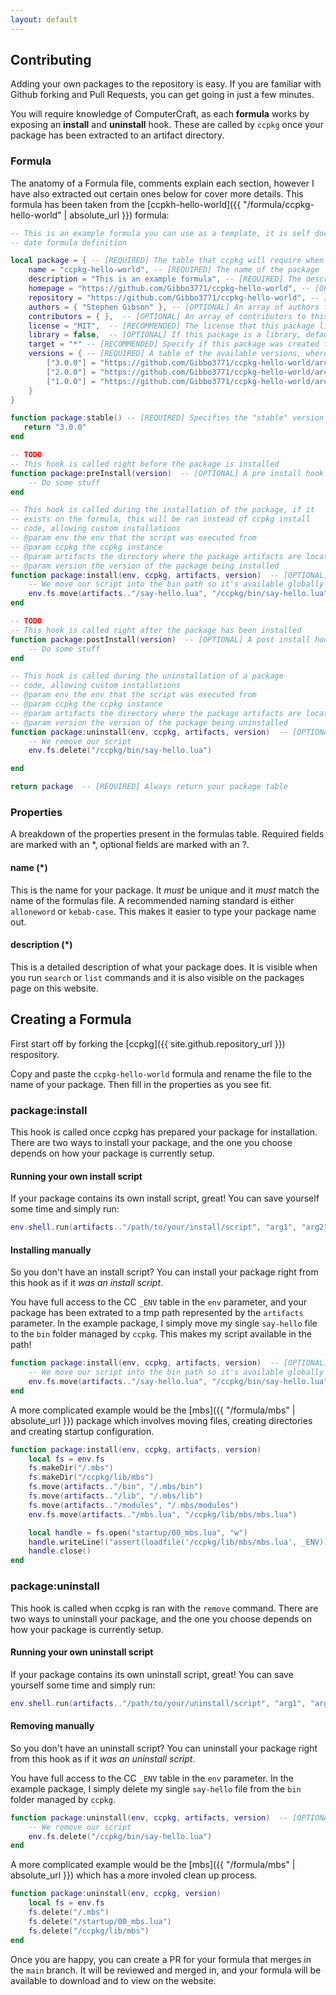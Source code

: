 ```yaml
---
layout: default
---
```


## Contributing

Adding your own packages to the repository is easy. If you are familiar with Github forking and Pull Requests, you can get going in just a few minutes.

You will require knowledge of ComputerCraft, as each **formula** works by exposing an **install** and **uninstall** hook. These are called by `ccpkg` once your package has been extracted to an artifact directory.

### Formula

The anatomy of a Formula file, comments explain each section, however I have also extracted out certain ones below for cover more details. This formula has been taken from the [ccpkh-hello-world]({{ "/formula/ccpkg-hello-world" | absolute_url }}) formula:

```lua
-- This is an example formula you can use as a template, it is self documented and contains the most up to
-- date formula definition

local package = { -- [REQUIRED] The table that ccpkg will require when it downloads the formula and compiles it
    name = "ccpkg-hello-world", -- [REQUIRED] The name of the package
    description = "This is an example formula", -- [REQUIRED] The description of the package
    homepage = "https://github.com/Gibbo3771/ccpkg-hello-world", -- [OPTIONAL] The homepage for the package
    repository = "https://github.com/Gibbo3771/ccpkg-hello-world", -- [OPTIONAL] The repository for the package
    authors = { "Stephen Gibson" }, -- [OPTIONAL] An array of authors for this package
    contributors = { },  -- [OPTIONAL] An array of contributors to this package
    license = "MIT",  -- [RECOMMENDED] The license that this package lives under
    library = false,  -- [OPTIONAL] If this package is a library, defaults to false.
    target = "*" -- [RECOMMENDED] Specify if this package was created for either 'computer', 'turtle' or '*' for any
    versions = { -- [REQUIRED] A table of the available versions, where the key is the version number and the value is the download url
        ["3.0.0"] = "https://github.com/Gibbo3771/ccpkg-hello-world/archive/3.0.0.tar.gz",
        ["2.0.0"] = "https://github.com/Gibbo3771/ccpkg-hello-world/archive/2.0.0.tar.gz",
        ["1.0.0"] = "https://github.com/Gibbo3771/ccpkg-hello-world/archive/1.0.0.tar.gz"
    }
}

function package:stable() -- [REQUIRED] Specifies the "stable" version of the package
   return "3.0.0"
end

-- TODO
-- This hook is called right before the package is installed
function package:preInstall(version)  -- [OPTIONAL] A pre install hook
    -- Do some stuff
end

-- This hook is called during the installation of the package, if it
-- exists on the formula, this will be ran instead of ccpkg install
-- code, allowing custom installations
-- @param env the env that the script was executed from
-- @param ccpkg the ccpkg instance
-- @param artifacts the directory where the package artifacts are located
-- @param version the version of the package being installed
function package:install(env, ccpkg, artifacts, version)  -- [OPTIONAL] An installation hook. Allows custom logic for installation
    -- We move our script into the bin path so it's available globally
    env.fs.move(artifacts.."/say-hello.lua", "/ccpkg/bin/say-hello.lua")
end

-- TODO
-- This hook is called right after the package has been installed
function package:postInstall(version)  -- [OPTIONAL] A post install hook
    -- Do some stuff
end

-- This hook is called during the uninstallation of a package
-- code, allowing custom installations
-- @param env the env that the script was executed from
-- @param ccpkg the ccpkg instance
-- @param artifacts the directory where the package artifacts are located
-- @param version the version of the package being uninstalled
function package:uninstall(env, ccpkg, artifacts, version)  -- [OPTIONAL] An uninstallation hook. Allows custom logic for uninstallation
    -- We remove our script
    env.fs.delete("/ccpkg/bin/say-hello.lua")

end

return package  -- [REQUIRED] Always return your package table
```

### Properties

A breakdown of the properties present in the formulas table. Required fields are marked with an \*, optional fields are marked with an ?.

#### name (\*)

This is the name for your package. It _must_ be unique and it _must_ match the name of the formulas file. A recommended naming standard is either `alloneword` or `kebab-case`. This makes it easier to type your package name out.

#### description (\*)

This is a detailed description of what your package does. It is visible when you run `search` or `list` commands and it is also visible on the packages page on this website.

## Creating a Formula

First start off by forking the [ccpkg]({{ site.github.repository_url }}) respository.

Copy and paste the `ccpkg-hello-world` formula and rename the file to the name of your package. Then fill in the properties as you see fit.

### package:install

This hook is called once ccpkg has prepared your package for installation. There are two ways to install your package, and the one you choose depends on how your package is currently setup.

#### Running your own install script

If your package contains its own install script, great! You can save yourself some time and simply run:

```lua
env.shell.run(artifacts.."/path/to/your/install/script", "arg1", "arg2", "...")
```

#### Installing manually

So you don't have an install script? You can install your package right from this hook as if it _was an install script_.

You have full access to the CC `_ENV` table in the `env` parameter, and your package has been extrated to a tmp path represented by the `artifacts` parameter. In the example package, I simply move my single `say-hello` file to the `bin` folder managed by `ccpkg`. This makes my script available in the path!

```lua
function package:install(env, ccpkg, artifacts, version)  -- [OPTIONAL] An installation hook. Allows custom logic for installation
    -- We move our script into the bin path so it's available globally
    env.fs.move(artifacts.."/say-hello.lua", "/ccpkg/bin/say-hello.lua")
end
```

A more complicated example would be the [mbs]({{ "/formula/mbs" | absolute_url }}) package which involves moving files, creating directories and creating startup configuration.

```lua
function package:install(env, ccpkg, artifacts, version)
    local fs = env.fs
    fs.makeDir("/.mbs")
    fs.makeDir("/ccpkg/lib/mbs")
    fs.move(artifacts.."/bin", "/.mbs/bin")
    fs.move(artifacts.."/lib", "/.mbs/lib")
    fs.move(artifacts.."/modules", "/.mbs/modules")
    env.fs.move(artifacts.."/mbs.lua", "/ccpkg/lib/mbs/mbs.lua")

    local handle = fs.open("startup/00_mbs.lua", "w")
    handle.writeLine(("assert(loadfile('/ccpkg/lib/mbs/mbs.lua', _ENV))('startup', '/ccpkg/lib/mbs/mbs.lua')"))
    handle.close()
end
```

### package:uninstall

This hook is called when ccpkg is ran with the `remove` command. There are two ways to uninstall your package, and the one you choose depends on how your package is currently setup.

#### Running your own uninstall script

If your package contains its own uninstall script, great! You can save yourself some time and simply run:

```lua
env.shell.run(artifacts.."/path/to/your/uninstall/script", "arg1", "arg2", "...")
```

#### Removing manually

So you don't have an uninstall script? You can uninstall your package right from this hook as if it _was an uninstall script_.

You have full access to the CC `_ENV` table in the `env` parameter. In the example package, I simply delete my single `say-hello` file from the `bin` folder managed by `ccpkg`.

```lua
function package:uninstall(env, ccpkg, artifacts, version)  -- [OPTIONAL] An uninstallation hook. Allows custom logic for uninstallation
    -- We remove our script
    env.fs.delete("/ccpkg/bin/say-hello.lua")
end
```

A more complicated example would be the [mbs]({{ "/formula/mbs" | absolute_url }}) which has a more involed clean up process.

```lua
function package:uninstall(env, ccpkg, version)
    local fs = env.fs
    fs.delete("/.mbs")
    fs.delete("/startup/00_mbs.lua")
    fs.delete("/ccpkg/lib/mbs")
end
```

Once you are happy, you can create a PR for your formula that merges in the `main` branch. It will be reviewed and merged in, and your formula will be available to download and to view on the website.

